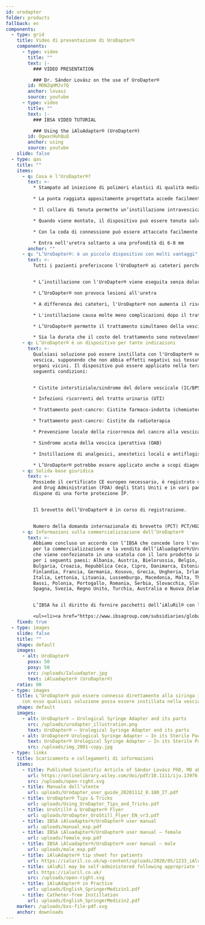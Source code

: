 ```yaml
---
id: urodapter
folder: products
fallback: en
components:
  - type: grid
    title: Video di presentazione di UroDapter®
    components:
      - type: video
        title: ""
        text: |-
          ### VIDEO PRESENTATION

          ### Dr. Sándor Lovász on the use of UroDapter®
        id: MONZqHMJv7Q
        anchor: lovasz
        source: youtube
      - type: video
        title: ""
        text: |-
          ### IBSA VIDEO TUTORIAL

          ### Using the iAluAdapter® (UroDapter®)
        id: OgwxcHuhQuQ
        anchor: using
        source: youtube
    slide: false
  - type: qas
    title: ""
    items:
      - q: Cosa è l'UroDapter®?
        text: >-
          * Stampato ad iniezione di polimeri elastici di qualità medica

          * La punta raggiata appositamente progettata accede facilmente all'orifizio uretrale esterno

          * Il collare di tenuta permette un’instillazione intravescicale senza perdite

          * Quando viene montato, il dispositivo può essere tenuto saldamente con la maniglia a coste.

          * Con la coda di connessione può essere attaccato facilmente a siringhe tipo Luer Slip e Luer Lock

          * Entra nell'uretra soltanto a una profondità di 6-8 mm
        anchor: ""
      - q: "L’UroDapter®: è un piccolo dispositivo con molti vantaggi"
        text: >-
          Tutti i pazienti preferiscono l'UroDapter® ai cateteri perché: 


          * L’instillazione con l'UroDapter® viene eseguita senza dolore

          * L’UroDapter® non provoca lesioni all'uretra

          * A differenza dei cateteri, l'UroDapter® non aumenta il rischio di infezioni nel tratto urinario

          * L'instillazione causa molte meno complicazioni dopo il trattamento 

          * L’UroDapter® permette il trattamento simultaneo della vescica e dell'uretra

          * Sia la durata che il costo del trattamento sono notevolmente inferiori.
      - q: L’UroDapter® è un dispositivo per tante indicazioni
        text: >-
          Qualsiasi soluzione può essere instillata con l'UroDapter® nella
          vescica, supponendo che non abbia effetti negativi sui tessuti o
          organi vicini. Il dispositivo può essere applicato nella terapia delle
          seguenti condizioni:


          * Cistite interstiziale/sindrome del dolore vescicale (IC/BPS)

          * Infezioni ricorrenti del tratto urinario (UTI)

          * Trattamento post-cancro: Cistite farmaco-indotta (chemioterapia)

          * Trattamento post-cancro: Cistite da radioterapia

          * Prevenzione locale della ricorrenza del cancro alla vescica (pazienti di sesso femminile)

          * Sindrome acuta della vescica iperattiva (OAB)

          * Instillazione di analgesici, anestetici locali e antiflogistici per qualsiasi indicazione

          * L’UroDapter® potrebbe essere applicato anche a scopi diagnostici, ad es. uretrografia retrograda, fistolografia
      - q: Solida base giuridica
        text: >-
          Possiede il certificato CE europeo necessario, è registrato dalla Food
          and Drug Administration (FDA) degli Stati Uniti e in vari paesi
          dispone di una forte protezione IP.


          Il brevetto dell’UroDapter® è in corso di registrazione. 


          Numero della domanda internazionale di brevetto (PCT) PCT/HU2016/000063
      - q: Informazioni sulla commercializzazione dell’UroDapter®
        text: >-
          Abbiamo concluso un accordo con l’IBSA che concede loro l'esclusiva
          per la commercializzazione e la vendita dell’iAluadapter®/UroDapter®,
          che viene confezionato in una scatola con il loro prodotto iAluRil®
          per i seguenti paesi: Albania, Austria, Bielorussia, Belgio, Bosnia,
          Bulgaria, Croazia, Repubblica Ceca, Cipro, Danimarca, Estonia,
          Finlandia, Francia, Germania, Kosovo, Grecia, Ungheria, Irlanda,
          Italia, Lettonia, Lituania, Lussemburgo, Macedonia, Malta, The Paesi
          Bassi, Polonia, Portogallo, Romania, Serbia, Slovacchia, Slovenia,
          Spagna, Svezia, Regno Unito, Turchia, Australia e Nuova Zelanda.


          L’IBSA ha il diritto di fornire pacchetti dell’iAluRil® con l’iAluadapter®/UroDapter® e/o l'adattatore come prodotto autonomo su base non esclusiva nei seguenti paesi:  Ucraina, Russia, Bahrein, Oman, Kuwait, Qatar, Arabia Saudita, Emirati Arabi Uniti, Egitto, Algeria, Giordania, Palestina, Libano, Iraq, Libia, Marocco, Tunisia, Israele, Iran, Corea del Sud, Indonesia, Cina, Singapore, Taiwan, Turkmenistan, Malesia, Colombia, Argentina, Barbados, Bolivia, Brasile, Cile, Costa Rica, Repubblica Dominicana, Ecuador, El Salvador, Guatemala, Honduras, Messico, Nicaragua, Panama, Paraguay, Perù, Venezuela, Nigeria, Kenya, Gabon e Ghana.

          <ul><li><a href="https://www.ibsagroup.com/subsidiaries/global-network.html" rel="noopener noreferrer" target="_blank">IBSA Global Network</a></li></ul>
    fixed: true
  - type: images
    slide: false
    title: ""
    shape: default
    images:
      - alt: UroDapter®
        posx: 50
        posy: 50
        src: /uploads/Ialuadapter.jpg
        text: iAluadapter® (UroDapter®)
    ratio: 90
  - type: images
    title: L’UroDapter® può essere connesso direttamente alla siringa in modo che
      con esso qualsiasi soluzione possa essere instillata nella vescica.
    shape: default
    images:
      - alt: UroDapter® – Urological Syringe Adapter and its parts
        src: /uploads/urodapter_illustration.png
        text: UroDapter® – Urological Syringe Adapter and its parts
      - alt: UroDapter® Urological Syringe Adapter – In its Sterile Packaging
        text: UroDapter® Urological Syringe Adapter – In its Sterile Packaging
        src: /uploads/img_2001-copy.jpg
  - type: links
    title: Scaricamento e collegamenti di informazioni
    items:
      - title: Published Scientific Article of Sándor Lovász PhD, MD about UroDapter
        url: https://onlinelibrary.wiley.com/doi/pdf/10.1111/iju.13976
        src: /uploads/open-right.svg
      - title: Manuale dell’utente
        url: uploads/Urodapter_user_guide_20201112_8.180_IT.pdf
      - title: UroDapter® Tips & Tricks
        url: uploads/Using_UroDapter_Tips_and_Tricks.pdf
      - title: UroStill® & UroDapter® Flyer
        url: uploads/UroDapter_UroStill_Flyer_EN_vr3.pdf
      - title: IBSA iAluadapter®/UroDapter® user manual
        url: uploads/manual_exp.pdf
      - title: IBSA iAluadapter®/UroDapter® user manual – female
        url: uploads/female_exp.pdf
      - title: IBSA iAluadapter®/UroDapter® user manual – male
        url: uploads/male_exp.pdf
      - title: iAluAdapter® tip sheet for patients
        url: https://ialuril.co.uk/wp-content/uploads/2020/05/1233_iAluradapterTipSheetPatients_St03.pdf
      - title: iAluRil may be self-administered following appropriate training
        url: https://ialuril.co.uk/
        src: /uploads/open-right.svg
      - title: iAluAdapter® in Practice
        url: uploads/English_SpringerMedizin1.pdf
      - title: Catheter-free Instillation
        url: uploads/English_SpringerMedizin2.pdf
    marker: /uploads/bxs-file-pdf.svg
    anchor: downloads
---
```

